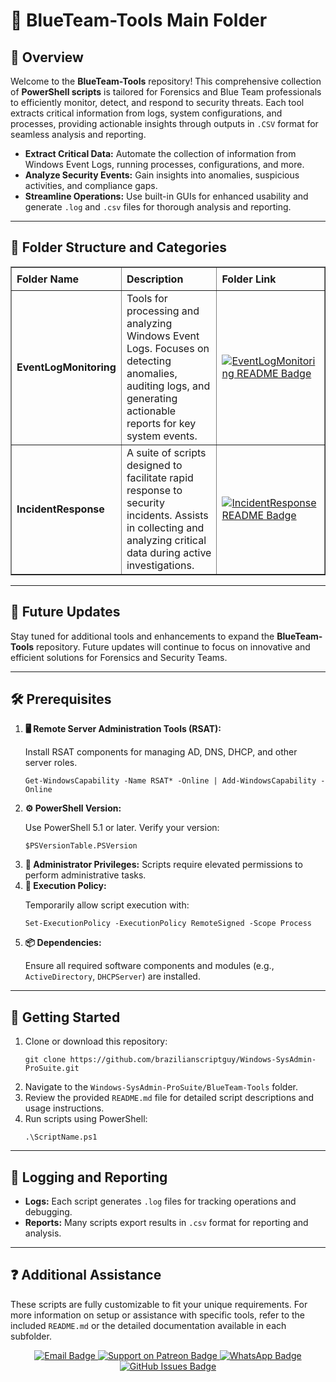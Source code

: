 <div>
  <h1>🔵 BlueTeam-Tools Main Folder</h1>

  <h2>📄 Overview</h2>
  <p>
    Welcome to the <strong>BlueTeam-Tools</strong> repository! This comprehensive collection of <strong>PowerShell scripts</strong> is tailored for Forensics and Blue Team professionals to efficiently monitor, detect, and respond to security threats. Each tool extracts critical information from logs, system configurations, and processes, providing actionable insights through outputs in <code>.CSV</code> format for seamless analysis and reporting.
  </p>
  <ul>
    <li><strong>Extract Critical Data:</strong> Automate the collection of information from Windows Event Logs, running processes, configurations, and more.</li>
    <li><strong>Analyze Security Events:</strong> Gain insights into anomalies, suspicious activities, and compliance gaps.</li>
    <li><strong>Streamline Operations:</strong> Use built-in GUIs for enhanced usability and generate <code>.log</code> and <code>.csv</code> files for thorough analysis and reporting.</li>
  </ul>

  <hr />

  <h2>📂 Folder Structure and Categories</h2>

  <table border="1" style="border-collapse: collapse; width: 100%; text-align: left;">
    <thead>
      <tr>
        <th style="padding: 8px;">Folder Name</th>
        <th style="padding: 8px;">Description</th>
        <th style="padding: 8px;">Folder Link</th>
      </tr>
    </thead>
    <tbody>
      <tr>
        <td><strong>EventLogMonitoring</strong></td>
        <td>Tools for processing and analyzing Windows Event Logs. Focuses on detecting anomalies, auditing logs, and generating actionable reports for key system events.</td>
        <td>
          <a href="EventLogMonitoring/README.md" target="_blank">
            <img src="https://img.shields.io/badge/EventLog%20Monitoring-README-blue?style=for-the-badge&logo=github" 
            alt="EventLogMonitoring README Badge">
          </a>
        </td>
      </tr>
      <tr>
        <td><strong>IncidentResponse</strong></td>
        <td>A suite of scripts designed to facilitate rapid response to security incidents. Assists in collecting and analyzing critical data during active investigations.</td>
        <td>
          <a href="IncidentResponse/README.md" target="_blank">
            <img src="https://img.shields.io/badge/Incident%20Response-README-blue?style=for-the-badge&logo=github" 
            alt="IncidentResponse README Badge">
          </a>
        </td>
      </tr>
    </tbody>
  </table>

  <hr />

  <h2>🚀 Future Updates</h2>
  <p>
    Stay tuned for additional tools and enhancements to expand the <strong>BlueTeam-Tools</strong> repository. Future updates will continue to focus on innovative and efficient solutions for Forensics and Security Teams.
  </p>

  <hr />

  <h2>🛠️ Prerequisites</h2>
  <ol>
    <li>
      <strong>🖥️ Remote Server Administration Tools (RSAT):</strong>
      <p>Install RSAT components for managing AD, DNS, DHCP, and other server roles.</p>
      <pre><code>Get-WindowsCapability -Name RSAT* -Online | Add-WindowsCapability -Online</code></pre>
    </li>
    <li>
      <strong>⚙️ PowerShell Version:</strong>
      <p>Use PowerShell 5.1 or later. Verify your version:</p>
      <pre><code>$PSVersionTable.PSVersion</code></pre>
    </li>
    <li><strong>🔑 Administrator Privileges:</strong> Scripts require elevated permissions to perform administrative tasks.</li>
    <li>
      <strong>🔧 Execution Policy:</strong>
      <p>Temporarily allow script execution with:</p>
      <pre><code>Set-ExecutionPolicy -ExecutionPolicy RemoteSigned -Scope Process</code></pre>
    </li>
    <li>
      <strong>📦 Dependencies:</strong>
      <p>Ensure all required software components and modules (e.g., <code>ActiveDirectory</code>, <code>DHCPServer</code>) are installed.</p>
    </li>
  </ol>

  <hr />

  <h2>🚀 Getting Started</h2>
  <ol>
    <li>
      Clone or download this repository:
      <pre><code>git clone https://github.com/brazilianscriptguy/Windows-SysAdmin-ProSuite.git</code></pre>
    </li>
    <li>Navigate to the <code>Windows-SysAdmin-ProSuite/BlueTeam-Tools</code> folder.</li>
    <li>Review the provided <code>README.md</code> file for detailed script descriptions and usage instructions.</li>
    <li>Run scripts using PowerShell:
      <pre><code>.\ScriptName.ps1</code></pre>
    </li>
  </ol>

  <hr />

  <h2>📝 Logging and Reporting</h2>
  <ul>
    <li><strong>Logs:</strong> Each script generates <code>.log</code> files for tracking operations and debugging.</li>
    <li><strong>Reports:</strong> Many scripts export results in <code>.csv</code> format for reporting and analysis.</li>
  </ul>

  <hr />

  <h2>❓ Additional Assistance</h2>
  <p>
    These scripts are fully customizable to fit your unique requirements. For more information on setup or assistance with specific tools, refer to the included <code>README.md</code> or the detailed documentation available in each subfolder.
  </p>

  <div align="center">
    <a href="mailto:luizhamilton.lhr@gmail.com" target="_blank" rel="noopener noreferrer">
      <img src="https://img.shields.io/badge/Email-luizhamilton.lhr@gmail.com-D14836?style=for-the-badge&logo=gmail" alt="Email Badge">
    </a>
    <a href="https://www.patreon.com/c/brazilianscriptguy" target="_blank" rel="noopener noreferrer">
      <img src="https://img.shields.io/badge/Support%20Me-Patreon-red?style=for-the-badge&logo=patreon" alt="Support on Patreon Badge">
    </a>
    <a href="https://whatsapp.com/channel/0029VaEgqC50G0XZV1k4Mb1c" target="_blank" rel="noopener noreferrer">
      <img src="https://img.shields.io/badge/Join%20Us-WhatsApp-25D366?style=for-the-badge&logo=whatsapp" alt="WhatsApp Badge">
    </a>
    <a href="https://github.com/brazilianscriptguy/BlueTeam-Tools/issues" target="_blank" rel="noopener noreferrer">
      <img src="https://img.shields.io/badge/Report%20Issues-GitHub-blue?style=for-the-badge&logo=github" alt="GitHub Issues Badge">
    </a>
  </div>
</div>
